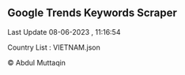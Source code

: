 

## Google Trends Keywords Scraper 
 
Last Update 08-06-2023 , 11:16:54

Country List :
VIETNAM.json



© Abdul Muttaqin 
